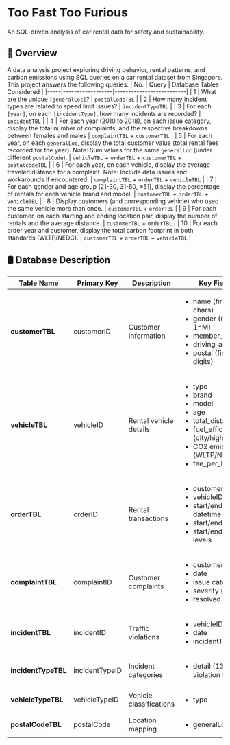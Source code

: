 # Too Fast Too Furious
An SQL-driven analysis of car rental data for safety and sustainability.

## 📌 Overview
A data analysis project exploring driving behavior, rental patterns, and carbon emissions using SQL queries on a car rental dataset from Singapore. This project answers the following queries:
| No. | Query | Database Tables Considered |
|-----|------------------|--------------------------|
| 1 | What are the unique `[generalLoc]`? | `postalCodeTBL` |
| 2 | How many incident types are related to speed limit issues? | `incidentTypeTBL` |
| 3 | For each `[year]`, on each `[incidentType]`, how many incidents are recorded? | `incidentTBL` |
| 4 | For each year (2010 to 2018), on each issue category, display the total number of complaints, and the respective breakdowns between females and males | `complaintTBL` + `customerTBL` |
| 5 | For each year, on each `generalLoc`, display the total customer value (total rental fees recorded for the year). Note: Sum values for the same `generalLoc` (under different `postalCode`). | `vehicleTBL` + `orderTBL` + `customerTBL` + `postalcodeTBL` |
| 6 | For each year, on each vehicle, display the average traveled distance for a complaint. Note: Include data issues and workarounds if encountered. | `complaintTBL` + `orderTBL` + `vehicleTBL` |
| 7 | For each gender and age group (21-30, 31-50, ≥51), display the percentage of rentals for each vehicle brand and model. | `customerTBL` + `orderTBL` + `vehicleTBL` |
| 8 | Display customers (and corresponding vehicle) who used the same vehicle more than once. | `customerTBL` + `orderTBL` |
| 9 | For each customer, on each starting and ending location pair, display the number of rentals and the average distance. | `customerTBL` + `orderTBL` |
| 10 | For each order year and customer, display the total carbon footprint in both standards (WLTP/NEDC). | `customerTBL` + `orderTBL` + `vehicleTBL` |

## 🛢 Database Description
| Table Name       | Primary Key | Description | Key Fields |
|------------------|-------------|-------------|------------|
| **customerTBL**  | customerID  | Customer information | <ul><li>name (first 4 chars)</li><li>gender (0=F, 1=M)</li><li>member_since</li><li>driving_age_yr</li><li>postal (first 2 digits)</li></ul> |
| **vehicleTBL**   | vehicleID   | Rental vehicle details | <ul><li>type</li><li>brand</li><li>model</li><li>age</li><li>total_distance_km</li><li>fuel_efficiency (city/highway)</li><li>CO2 emissions (WLTP/NEDC)</li><li>fee_per_hour</li></ul> |
| **orderTBL**     | orderID     | Rental transactions | <ul><li>customerID</li><li>vehicleID</li><li>start/end datetime</li><li>start/end location</li><li>start/end fuel levels</li></ul> |
| **complaintTBL** | complaintID | Customer complaints | <ul><li>customerID</li><li>date</li><li>issue category</li><li>severity (1-5)</li><li>resolved (0/1)</li></ul> |
| **incidentTBL**  | incidentID  | Traffic violations | <ul><li>vehicleID</li><li>date</li><li>incidentType</li></ul> |
| **incidentTypeTBL** | incidentTypeID | Incident categories | <ul><li>detail (13 violation types)</li></ul> |
| **vehicleTypeTBL** | vehicleTypeID | Vehicle classifications | <ul><li>type</li></ul> |
| **postalCodeTBL** | postalCode | Location mapping | <ul><li>generalLoc</li></ul> |
